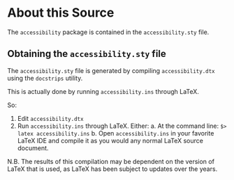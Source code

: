 # About this Source
The `accessibility` package is contained in the `accessibility.sty` file.

## Obtaining the `accessibility.sty` file
The `accessibility.sty` file is generated by compiling `accessibility.dtx` using the `docstrips` utility.

This is actually done by running `accessibility.ins` through LaTeX.

So:
1. Edit `accessibility.dtx`
2. Run `accessibility.ins` through LaTeX. Either:
    a. At the command line: ```$> latex accessibility.ins```
    b. Open `accessibility.ins` in your favorite LaTeX IDE and compile it as you would any normal LaTeX source document.

N.B. The results of this compilation may be dependent on the version of LaTeX that is used, as LaTeX has been subject to updates over the years.
